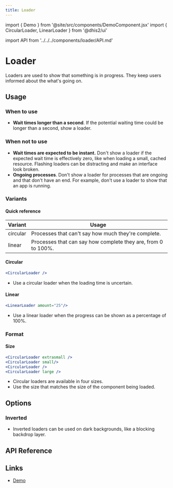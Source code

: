 ```yaml
---
title: Loader
---
```


import { Demo } from '@site/src/components/DemoComponent.jsx'
import { CircularLoader, LinearLoader } from '@dhis2/ui'

import API from '../../../components/loader/API.md'

# Loader

Loaders are used to show that something is in progress. They keep users informed about the what's going on.

<Demo>
    <CircularLoader />
</Demo>

## Usage

### When to use

-   **Wait times longer than a second**. If the potential waiting time could be longer than a second, show a loader.

### When not to use

-   **Wait times are expected to be instant.** Don't show a loader if the expected wait time is effectively zero, like when loading a small, cached resource. Flashing loaders can be distracting and make an interface look broken.
-   **Ongoing processes**. Don't show a loader for processes that are ongoing and that don't have an end. For example, don't use a loader to show that an app is running.

### Variants

#### Quick reference

| Variant  | Usage                                                         |
| -------- | ------------------------------------------------------------- |
| circular | Processes that can't say how much they're complete.           |
| linear   | Processes that can say how complete they are, from 0 to 100%. |

#### Circular

<Demo>
    <CircularLoader />
</Demo>

```jsx
<CircularLoader />
```

-   Use a circular loader when the loading time is uncertain.

#### Linear

<Demo>
    <LinearLoader amount="25"/>
</Demo>

```jsx
<LinearLoader amount="25"/>
```
-   Use a linear loader when the progress can be shown as a percentage of 100%.

### Format

#### Size

<Demo>
    <div className='stacked-examples-vertical'>
        <CircularLoader extrasmall />
        <CircularLoader small/>
        <CircularLoader />
        <CircularLoader large />
    </div>
</Demo>

```jsx
<CircularLoader extrasmall />
<CircularLoader small/>
<CircularLoader />
<CircularLoader large />
```
-   Circular loaders are available in four sizes.
-   Use the size that matches the size of the component being loaded.

## Options

### Inverted

<Demo>
    <div style={{
        backgroundColor: '#999',
        padding: '8px',
    }}>
        <CircularLoader invert />
        <LinearLoader amount="25" invert />
    </div>
</Demo>

-   Inverted loaders can be used on dark backgrounds, like a blocking backdrop layer.

## API Reference

<API />

## Links

-   [Demo](https://ui.dhis2.nu/demo/?path=/story/feedback-loading-indicators-circular-loader--default)
